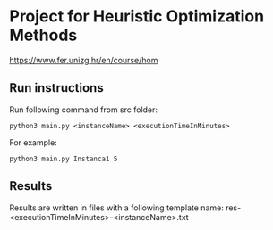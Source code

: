 # Project for Heuristic Optimization Methods  
https://www.fer.unizg.hr/en/course/hom  

## Run instructions  
Run following command from src folder:
```
python3 main.py <instanceName> <executionTimeInMinutes>
```
For example: 
```
python3 main.py Instanca1 5
```  
## Results
Results are written in files with a following template name: res-\<executionTimeInMinutes\>-\<instanceName\>.txt
